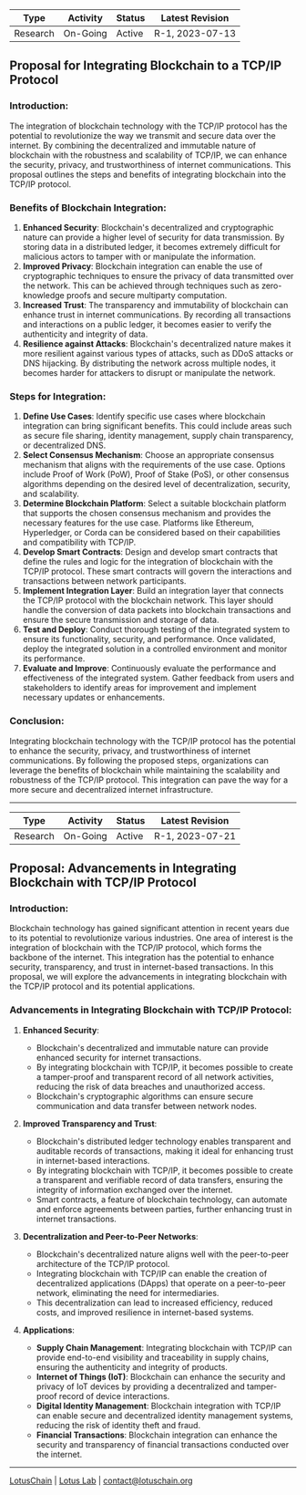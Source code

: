 | Type            | Activity      | Status | Latest Revision  |
|-----------------|---------------|--------|------------------|
| Research        | On-Going      | Active | R-1, 2023-07-13  |

## Proposal for Integrating Blockchain to a TCP/IP Protocol

### Introduction:
The integration of blockchain technology with the TCP/IP protocol has the potential to revolutionize the way we transmit and secure data over the internet. By combining the decentralized and immutable nature of blockchain with the robustness and scalability of TCP/IP, we can enhance the security, privacy, and trustworthiness of internet communications. This proposal outlines the steps and benefits of integrating blockchain into the TCP/IP protocol.

### Benefits of Blockchain Integration:
1. **Enhanced Security**: Blockchain's decentralized and cryptographic nature can provide a higher level of security for data transmission. By storing data in a distributed ledger, it becomes extremely difficult for malicious actors to tamper with or manipulate the information.
2. **Improved Privacy**: Blockchain integration can enable the use of cryptographic techniques to ensure the privacy of data transmitted over the network. This can be achieved through techniques such as zero-knowledge proofs and secure multiparty computation.
3. **Increased Trust**: The transparency and immutability of blockchain can enhance trust in internet communications. By recording all transactions and interactions on a public ledger, it becomes easier to verify the authenticity and integrity of data.
4. **Resilience against Attacks**: Blockchain's decentralized nature makes it more resilient against various types of attacks, such as DDoS attacks or DNS hijacking. By distributing the network across multiple nodes, it becomes harder for attackers to disrupt or manipulate the network.

### Steps for Integration:
1. **Define Use Cases**: Identify specific use cases where blockchain integration can bring significant benefits. This could include areas such as secure file sharing, identity management, supply chain transparency, or decentralized DNS.
2. **Select Consensus Mechanism**: Choose an appropriate consensus mechanism that aligns with the requirements of the use case. Options include Proof of Work (PoW), Proof of Stake (PoS), or other consensus algorithms depending on the desired level of decentralization, security, and scalability.
3. **Determine Blockchain Platform**: Select a suitable blockchain platform that supports the chosen consensus mechanism and provides the necessary features for the use case. Platforms like Ethereum, Hyperledger, or Corda can be considered based on their capabilities and compatibility with TCP/IP.
4. **Develop Smart Contracts**: Design and develop smart contracts that define the rules and logic for the integration of blockchain with the TCP/IP protocol. These smart contracts will govern the interactions and transactions between network participants.
5. **Implement Integration Layer**: Build an integration layer that connects the TCP/IP protocol with the blockchain network. This layer should handle the conversion of data packets into blockchain transactions and ensure the secure transmission and storage of data.
6. **Test and Deploy**: Conduct thorough testing of the integrated system to ensure its functionality, security, and performance. Once validated, deploy the integrated solution in a controlled environment and monitor its performance.
7. **Evaluate and Improve**: Continuously evaluate the performance and effectiveness of the integrated system. Gather feedback from users and stakeholders to identify areas for improvement and implement necessary updates or enhancements.

### Conclusion:
Integrating blockchain technology with the TCP/IP protocol has the potential to enhance the security, privacy, and trustworthiness of internet communications. By following the proposed steps, organizations can leverage the benefits of blockchain while maintaining the scalability and robustness of the TCP/IP protocol. This integration can pave the way for a more secure and decentralized internet infrastructure.

---

| Type            | Activity      | Status | Latest Revision  |
|-----------------|---------------|--------|------------------|
| Research        | On-Going      | Active | R-1, 2023-07-21  |

## Proposal: Advancements in Integrating Blockchain with TCP/IP Protocol

### Introduction:
Blockchain technology has gained significant attention in recent years due to its potential to revolutionize various industries. One area of interest is the integration of blockchain with the TCP/IP protocol, which forms the backbone of the internet. This integration has the potential to enhance security, transparency, and trust in internet-based transactions. In this proposal, we will explore the advancements in integrating blockchain with the TCP/IP protocol and its potential applications.

### Advancements in Integrating Blockchain with TCP/IP Protocol:

1. **Enhanced Security**:
   - Blockchain's decentralized and immutable nature can provide enhanced security for internet transactions.
   - By integrating blockchain with TCP/IP, it becomes possible to create a tamper-proof and transparent record of all network activities, reducing the risk of data breaches and unauthorized access.
   - Blockchain's cryptographic algorithms can ensure secure communication and data transfer between network nodes.

2. **Improved Transparency and Trust**:
   - Blockchain's distributed ledger technology enables transparent and auditable records of transactions, making it ideal for enhancing trust in internet-based interactions.
   - By integrating blockchain with TCP/IP, it becomes possible to create a transparent and verifiable record of data transfers, ensuring the integrity of information exchanged over the internet.
   - Smart contracts, a feature of blockchain technology, can automate and enforce agreements between parties, further enhancing trust in internet transactions.

3. **Decentralization and Peer-to-Peer Networks**:
   - Blockchain's decentralized nature aligns well with the peer-to-peer architecture of the TCP/IP protocol.
   - Integrating blockchain with TCP/IP can enable the creation of decentralized applications (DApps) that operate on a peer-to-peer network, eliminating the need for intermediaries.
   - This decentralization can lead to increased efficiency, reduced costs, and improved resilience in internet-based systems.

4. **Applications**:
   - **Supply Chain Management**: Integrating blockchain with TCP/IP can provide end-to-end visibility and traceability in supply chains, ensuring the authenticity and integrity of products.
   - **Internet of Things (IoT)**: Blockchain can enhance the security and privacy of IoT devices by providing a decentralized and tamper-proof record of device interactions.
   - **Digital Identity Management**: Blockchain integration with TCP/IP can enable secure and decentralized identity management systems, reducing the risk of identity theft and fraud.
   - **Financial Transactions**: Blockchain integration can enhance the security and transparency of financial transactions conducted over the internet.

---

[LotusChain](https://lotuschain.org) | [Lotus Lab](https://github.com/blue-lotus-lab) | contact@lotuschain.org
